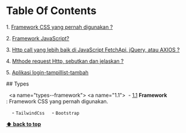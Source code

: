 # Table Of Contents
  
 ​​1.​ [​​Framework CSS yang pernah digunakan ?](#types)

 2.​ [​Framework JavaScript?​](#references)

 ​​3.​ [​Http call yang lebih baik di JavaScript FetchApi, jQuery, atau AXIOS ?](#objects)

 ​​4.​ [​Mthode request Http, sebutkan dan jelaskan ?](#arrays) 

 ​5.​ [Aplikasi login-tampillist-tambah​​](#destructuring)


  
##​ ​Types 
  
 ​  <a name="types--framework"></a>
   <a name="1.1"></a> 
 ​  ​-​ [​1.1​](#types--framework) ​
   **Framework**​: Framework CSS yang pernah digunakan. 
  
 ​    ​-​ ​`TailwindCss` 
 ​    ​-​ ​`Bootstrap`
 
   ​**[​⬆ back to top​](#table-of-contents)**

